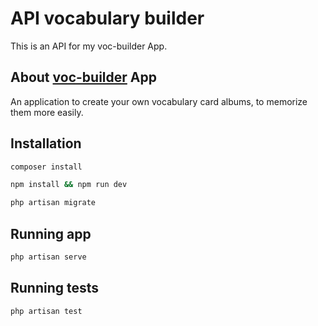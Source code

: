 
# API vocabulary builder

This is an API for my voc-builder App. 

## About [voc-builder](https://github.com/Carmenprz/Voc-builder) App

An application to create your own vocabulary card albums, to memorize them more 
easily.


## Installation


```bash
composer install

npm install && npm run dev

php artisan migrate
```

## Running app

```bash
php artisan serve
```

## Running tests

```bash
php artisan test
```

